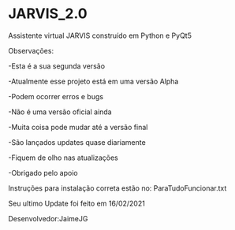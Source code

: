 # JARVIS_2.0
Assistente virtual JARVIS construído em Python e PyQt5

Observações:

-Esta é a sua segunda versão

-Atualmente esse projeto está em uma versão Alpha

-Podem ocorrer erros e bugs

-Não é uma versão oficial ainda

-Muita coisa pode mudar até a versão final

-São lançados updates quase diariamente

-Fiquem de olho nas atualizações

-Obrigado pelo apoio

Instruções para instalação correta estão no: ParaTudoFuncionar.txt

Seu ultimo Update foi feito em 16/02/2021

Desenvolvedor:JaimeJG
